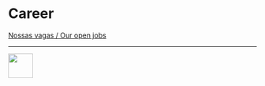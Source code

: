 # Career
[Nossas vagas / Our open jobs](https://github.com/zephyrplace/career/issues)

***
<img src="https://avatars0.githubusercontent.com/u/17429557?s=400&u=976dd858f521d574e3d01b4bf62f5c8ba0a928c0&v=4" width="50"></img>
